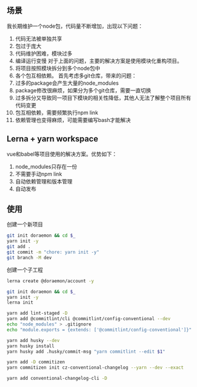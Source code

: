 

## 场景
我长期维护一个node包，代码量不断增加，出现以下问题：
1. 代码无法被单独共享
2. 包过于庞大
3. 代码维护困难，模块过多
4. 编译运行变慢
对于上面的问题，主要的解决方案是使用模块化重构项目。
1. 将项目按照模块拆分到多个node包中
2. 各个包互相依赖。
首先考虑多git仓库，带来的问题：
1. 过多的package会产生大量的node_modules
2. package修改很麻烦，如果分为多个git仓库，需要一直切换
3. 过多拆分又导致同一项目下模块的相关性降低，其他人无法了解整个项目所有代码变更
4. 包互相依赖，需要频繁执行npm link
5. 依赖管理也变得麻烦，可能需要编写bash才能解决
## Lerna + yarn workspace
vue和babel等项目使用的解决方案。优势如下：
1. node_modules只存在一份
2. 不需要手动npm link
3. 自动依赖管理和版本管理
4. 自动发布
## 使用
创建一个新项目
```bash
git init doraemon && cd $_
yarn init -y
git add .
git commit -m "chore: yarn init -y"
git branch -M dev
```
创建一个子工程
```bash
lerna create @doraemon/account -y
```


```bash
git init doraemon && cd $_
yarn init -y
lerna init

yarn add lint-staged -D
yarn add @commitlint/cli @commitlint/config-conventional --dev
echo "node_modules" > .gitignore
echo "module.exports = {extends: ['@commitlint/config-conventional']}" > commitlint.config.js

yarn add husky --dev
yarn husky install
yarn husky add .husky/commit-msg "yarn commitlint --edit $1"

yarn add -D commitizen
yarn commitizen init cz-conventional-changelog --yarn --dev --exact

yarn add conventional-changelog-cli -D
```